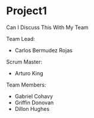 # Project1
Can I Discuss This With My Team

Team Lead:
- Carlos Bermudez Rojas

Scrum Master:
- Arturo King

Team Members:
- Gabriel Cohavy
- Griffin Donovan
- Dillon Hughes
